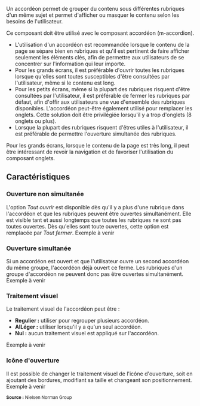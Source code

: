 Un accordéon permet de grouper du contenu sous différentes rubriques d'un même sujet et permet d'afficher ou masquer le contenu selon les besoins de l'utilisateur.

Ce composant doit être utilisé avec le composant <modul-go name="m-accordion">accordéon</modul-go> (m-accordion).

<modul-do>
    <ul>
        <li>L'utilisation d'un accordéon est recommandée lorsque le contenu de la page se sépare bien en rubriques et qu'il est pertinent de faire afficher seulement les éléments clés, afin de permettre aux utilisateurs de se concentrer sur l'information qui leur importe.</li>
        <li>Pour les grands écrans, il est préférable d'ouvrir toutes les rubriques lorsque qu'elles sont toutes susceptibles d'être consultées par l'utilisateur, même si le contenu est long.</li>
        <li>Pour les petits écrans, même si la plupart des rubriques risquent d'être consultées par l'utilisateur, il est préférable de fermer les rubriques par défaut, afin d'offir aux utilisateurs une vue d'ensemble des rubriques disponibles. L'accordéon peut-être également utilisé pour remplacer les onglets. Cette solution doit être privilégiée lorsqu'il y a trop d'onglets (8 onglets ou plus).</li>
        <li>Lorsque la plupart des rubriques risquent d'êtres utiles à l'utilisateur, il est préférable de permettre l'ouverture simultanée des rubriques.</li>
    </ul>
</modul-do>

<modul-dont>Pour les grands écrans, lorsque le contenu de la page est très long, il peut être intéressant de revoir la navigation et de favoriser l'utilisation du composant <modul-go name="m-tabs">onglets</modul-go>.</modul-dont>

## Caractéristiques
### Ouverture non simultanée
L'option *Tout ouvrir* est disponible dès qu'il y a plus d'une rubrique dans l'accordéon et que les rubriques peuvent être ouvertes simultanément. Elle est visible tant et aussi longtemps que toutes les rubriques ne sont pas toutes ouvertes. Dès qu'elles sont toute ouvertes, cette option est remplacée par *Tout fermer*.
<m-message class="m-u--margin-top" skin="light" state="information">Exemple à venir</m-message>

### Ouverture simultanée
Si un accordéon est ouvert et que l'utilisateur ouvre un second accordéon du même groupe, l'accordéon déjà ouvert ce ferme. Les rubriques d'un groupe d'accordéon ne peuvent donc pas être ouvertes simultanément.
<m-message class="m-u--margin-top" skin="light" state="information">Exemple à venir</m-message>

### Traitement visuel
Le traitement visuel de l'accordéon peut être&nbsp;:
* **Regulier&nbsp;:** utiliser pour regrouper plusieurs accordéon.
* **AlLéger&nbsp;:** utiliser lorsqu'il y a qu'un seul accordéon.
* **Nul&nbsp;:** aucun traitement visuel est appliqué sur l'accordéon.

<m-message class="m-u--margin-top" skin="light" state="information">Exemple à venir</m-message>

### Icône d'ouverture
Il est possible de changer le traitement visuel de l'icône d'ouverture, soit en ajoutant des bordures, modifiant sa taille et changeant son positionnement.
<m-message class="m-u--margin-top" skin="light" state="information">Exemple à venir</m-message>

<small class="m-u--display--block m-u--margin-top--l">**Source :** <m-link mode="link" url="http://www.nngroup.com/articles/accordions-complex-content/" target="_blank">Nielsen Norman Group</m-link></small>